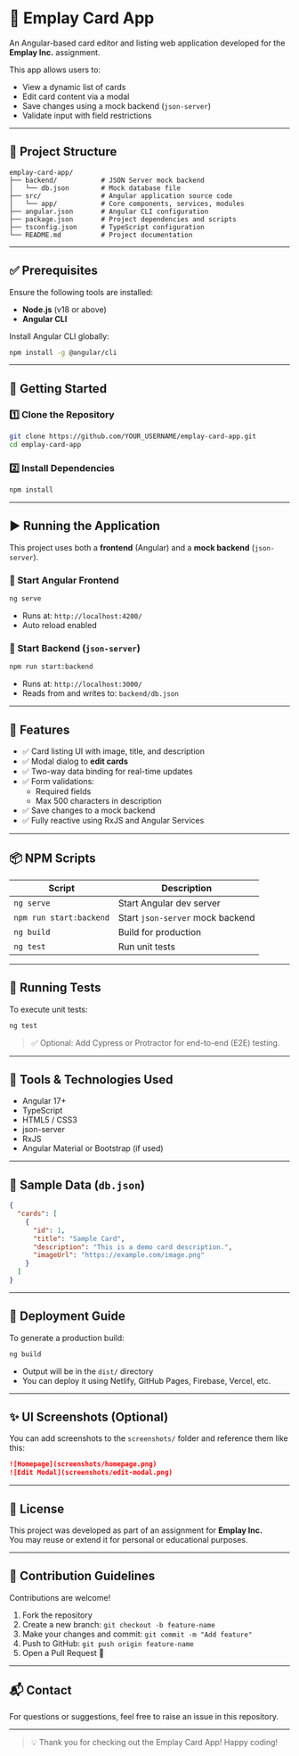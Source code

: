 # 🎴 Emplay Card App

An Angular-based card editor and listing web application developed for the **Emplay Inc.** assignment.

This app allows users to:

- View a dynamic list of cards  
- Edit card content via a modal  
- Save changes using a mock backend (`json-server`)  
- Validate input with field restrictions

---

## 📁 Project Structure

```
emplay-card-app/
├── backend/           # JSON Server mock backend
│   └── db.json        # Mock database file
├── src/               # Angular application source code
│   └── app/           # Core components, services, modules
├── angular.json       # Angular CLI configuration
├── package.json       # Project dependencies and scripts
├── tsconfig.json      # TypeScript configuration
└── README.md          # Project documentation
```

---

## ✅ Prerequisites

Ensure the following tools are installed:

- **Node.js** (v18 or above)
- **Angular CLI**

Install Angular CLI globally:

```bash
npm install -g @angular/cli
```

---

## 🚀 Getting Started

### 1️⃣ Clone the Repository

```bash
git clone https://github.com/YOUR_USERNAME/emplay-card-app.git
cd emplay-card-app
```

### 2️⃣ Install Dependencies

```bash
npm install
```

---

## ▶️ Running the Application

This project uses both a **frontend** (Angular) and a **mock backend** (`json-server`).

### 🔹 Start Angular Frontend

```bash
ng serve
```

- Runs at: `http://localhost:4200/`
- Auto reload enabled

### 🔹 Start Backend (`json-server`)

```bash
npm run start:backend
```

- Runs at: `http://localhost:3000/`
- Reads from and writes to: `backend/db.json`

---

## 🧩 Features

- ✅ Card listing UI with image, title, and description
- ✅ Modal dialog to **edit cards**
- ✅ Two-way data binding for real-time updates
- ✅ Form validations:
  - Required fields
  - Max 500 characters in description
- ✅ Save changes to a mock backend
- ✅ Fully reactive using RxJS and Angular Services

---

## 📦 NPM Scripts

| Script                  | Description                         |
|--------------------------|-------------------------------------|
| `ng serve`               | Start Angular dev server            |
| `npm run start:backend`  | Start `json-server` mock backend    |
| `ng build`               | Build for production                |
| `ng test`                | Run unit tests                      |

---

## 🧪 Running Tests

To execute unit tests:

```bash
ng test
```

> ✅ Optional: Add Cypress or Protractor for end-to-end (E2E) testing.

---

## 🧰 Tools & Technologies Used

- Angular 17+
- TypeScript
- HTML5 / CSS3
- json-server
- RxJS
- Angular Material or Bootstrap (if used)

---

## 🔧 Sample Data (`db.json`)

```json
{
  "cards": [
    {
      "id": 1,
      "title": "Sample Card",
      "description": "This is a demo card description.",
      "imageUrl": "https://example.com/image.png"
    }
  ]
}
```

---

## 🧭 Deployment Guide

To generate a production build:

```bash
ng build
```

- Output will be in the `dist/` directory
- You can deploy it using Netlify, GitHub Pages, Firebase, Vercel, etc.

---

## ✨ UI Screenshots (Optional)

You can add screenshots to the `screenshots/` folder and reference them like this:

```markdown
![Homepage](screenshots/homepage.png)
![Edit Modal](screenshots/edit-modal.png)
```

---

## 🔖 License

This project was developed as part of an assignment for **Emplay Inc.**  
You may reuse or extend it for personal or educational purposes.

---

## 🙌 Contribution Guidelines

Contributions are welcome!

1. Fork the repository  
2. Create a new branch: `git checkout -b feature-name`  
3. Make your changes and commit: `git commit -m "Add feature"`  
4. Push to GitHub: `git push origin feature-name`  
5. Open a Pull Request 🚀

---

## 📬 Contact

For questions or suggestions, feel free to raise an issue in this repository.

---

> 💡 Thank you for checking out the Emplay Card App! Happy coding!
